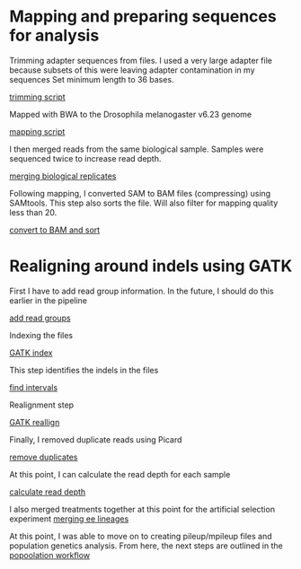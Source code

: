 # Mapping and preparing sequences for analysis 

Trimming adapter sequences from files.  I used a very large adapter file because subsets of this were leaving adapter contamination in my sequences 
Set minimum length to 36 bases. 

[trimming script](./GenomicMapping/trim.sh)


Mapped with BWA to the Drosophila melanogaster v6.23 genome

[mapping script](./GenomicMapping/bwa_map.sh)

I then merged reads from the same biological sample. Samples were sequenced twice to increase read depth. 

[merging biological replicates](./GenomicMapping/merge.sh)

Following mapping, I converted SAM to BAM files (compressing) using SAMtools. This step also sorts the file.
Will also filter for mapping quality less than 20. 

[convert to BAM and sort](./GenomicMapping/samTObam.sh)

# Realigning around indels using GATK 

First I have to add read group information. In the future, I should do this earlier in the pipeline 

[add read groups](./GenomicMapping/addreplacegroups.sh)

Indexing the files 

[GATK index](./GenomicMapping/gatkindex.sh)

This step identifies the indels in the files 

[find intervals](./GenomicMapping/gatkintravals.sh)

Realignment step

[GATK reallign](./GenomicMapping/gatkalign.txt) 

Finally, I removed duplicate reads using Picard 

[remove duplicates](./GenomicMapping/dedup.sh)

At this point, I can calculate the read depth for each sample

[calculate read depth](./GenomicMapping/calcdepth.sh)

I also merged treatments together at this point for the artificial selection experiment 
[merging ee lineages](./GenomicMapping/ee_merging.txt)

At this point, I was able to move on to creating pileup/mpileup files and population genetics analysis.  From here, the next steps are outlined in the [popoolation workflow](popoolation.md)








